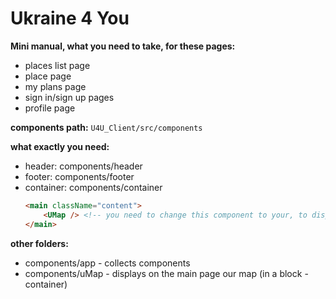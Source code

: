 <h1>Ukraine 4 You</h1>

**Mini manual, what you need to take, for these pages:**
* places list page
* place page
* my plans page
* sign in/sign up pages
* profile page

**components path:**
`U4U_Client/src/components`

**what exactly you need:**
* header: components/header
* footer: components/footer
* container: components/container
  ```html
  <main className="content">
      <UMap /> <!-- you need to change this component to your, to display it in the container -->
  </main>
  ```

**other folders:**
* components/app - collects components
* components/uMap - displays on the main page our map (in a block - container)